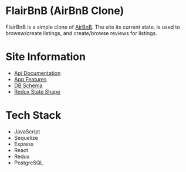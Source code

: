 # FlairBnB (AirBnB Clone)

FlairBnB is a simple clone of [AirBnB](https://www.airbnb.com/). The site its current state, is used to browsw/create listings, and create/browse reviews for listings.

# Site Information
- [Api Documentation](https://github.com/hazeluwuz/Flair-BnB/wiki/API-Documentation)
- [App Features](https://github.com/hazeluwuz/Flair-BnB/wiki/App-Features)
- [DB Schema](https://github.com/hazeluwuz/Flair-BnB/wiki/DB-Schema)
- [Redux State Shape](https://github.com/hazeluwuz/Flair-BnB/wiki/Redux-State-Shape)


# Tech Stack
- JavaScript
- Sequelize
- Express
- React
- Redux
- PostgreSQL

